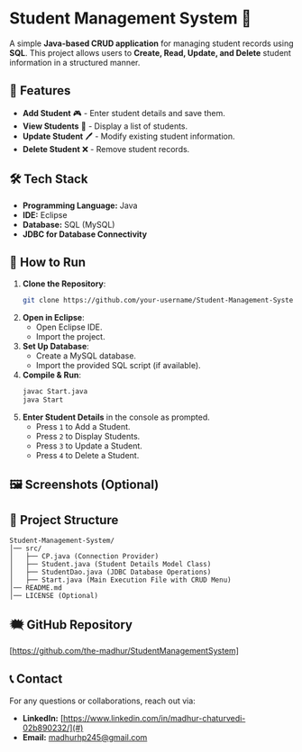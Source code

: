 # Student Management System 🏩

A simple **Java-based CRUD application** for managing student records using **SQL**. This project allows users to **Create, Read, Update, and Delete** student information in a structured manner.

## 📌 Features
- **Add Student** 🎮 - Enter student details and save them.
- **View Students** 📄 - Display a list of students.
- **Update Student** 🖊️ - Modify existing student information.
- **Delete Student** ❌ - Remove student records.

## 🛠 Tech Stack
- **Programming Language:** Java
- **IDE:** Eclipse
- **Database:** SQL (MySQL)
- **JDBC for Database Connectivity**

## 🚀 How to Run
1. **Clone the Repository**:
   ```sh
   git clone https://github.com/your-username/Student-Management-System.git
   ```
2. **Open in Eclipse**:
   - Open Eclipse IDE.
   - Import the project.
3. **Set Up Database**:
   - Create a MySQL database.
   - Import the provided SQL script (if available).
4. **Compile & Run**:
   ```sh
   javac Start.java
   java Start
   ```
5. **Enter Student Details** in the console as prompted.
   - Press `1` to Add a Student.
   - Press `2` to Display Students.
   - Press `3` to Update a Student.
   - Press `4` to Delete a Student.

## 🖼️ Screenshots (Optional)

## 📂 Project Structure
```
Student-Management-System/
│── src/
│   ├── CP.java (Connection Provider)
│   ├── Student.java (Student Details Model Class)
│   ├── StudentDao.java (JDBC Database Operations)
│   ├── Start.java (Main Execution File with CRUD Menu)
│── README.md
│── LICENSE (Optional)
```

## 🗮️ GitHub Repository
[https://github.com/the-madhur/StudentManagementSystem]

## 📞 Contact
For any questions or collaborations, reach out via:
- **LinkedIn:** [https://www.linkedin.com/in/madhur-chaturvedi-02b890232/](#)
- **Email:** madhurhp245@gmail.com

